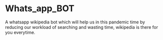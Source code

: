 # Whats_app_BOT
A whatsapp wikipedia bot which will help us in this pandemic time by reducing our workload of searching and wasting time, wikipedia is there  for you everytime. 
